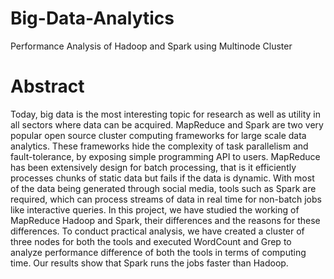 # Big-Data-Analytics
Performance Analysis of Hadoop and Spark using Multinode Cluster
# Abstract
Today, big data is the most interesting topic for research as well as utility in all
sectors where data can be acquired. MapReduce and Spark are two very popular open
source cluster computing frameworks for large scale data analytics. These
frameworks hide the complexity of task parallelism and fault-tolerance, by exposing
simple programming API to users. MapReduce has been extensively design for batch
processing, that is it efficiently processes chunks of static data but fails if the data is
dynamic. With most of the data being generated through social media, tools such as
Spark are required, which can process streams of data in real time for non-batch jobs
like interactive queries. In this project, we have studied the working of MapReduce
Hadoop and Spark, their differences and the reasons for these differences. To conduct
practical analysis, we have created a cluster of three nodes for both the tools and
executed WordCount and Grep to analyze performance difference of both the tools in
terms of computing time. Our results show that Spark runs the jobs faster than
Hadoop.
